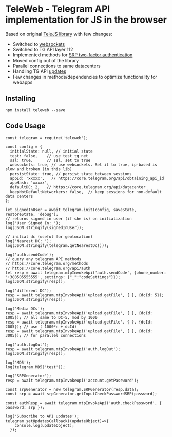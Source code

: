 # TeleWeb - Telegram API implementation for JS in the browser

Based on original [TeleJS library](https://github.com/RD17/TeleJS) with few changes:

 - Switched to [websockets](https://core.telegram.org/mtproto/transports#websocket)
 - Switched to TG API layer 112
 - Implemented methods for [SRP two-factor authentication](https://core.telegram.org/api/srp)
 - Moved config out of the library
 - Parallel connections to same datacenters
 - Handling TG API [updates](https://core.telegram.org/api/updates)
 - Few changes in methods/dependencies to optimize functionality for webapps

## Installing

`npm install teleweb --save`

## Code Usage

```
const telegram = require('teleweb');

const config = {
  initialState: null, // initial state
  test: false,    // use test tg net
  ssl: true,      // ssl, set to true
  websockets: true, // use websockets. Set it to true, ip-based is slow and broken (in this lib)
  persistState: true, // persist state between sessions
  appId: 'xxxxx',   // https://core.telegram.org/api/obtaining_api_id
  appHash: 'xxxxx',
  defaultDC: 2,   // https://core.telegram.org/api/datacenter
  keepNotDefaultNetworkers: false,  // keep sessions for non-default data centers
};

let signedInUser = await telegram.init(config, saveState, restoreState, 'debug');
// returns signed in user (if she is) on initialization
log('User Signed In: ');
log(JSON.stringify(signedInUser));

// initial dc (useful for geolocation)
log('Nearest DC: ');
log(JSON.stringify(telegram.getNearestDc()));

log('auth.sendCode');
// query any telegram API methods
// https://core.telegram.org/methods
// https://core.telegram.org/api/auth
let resp = await telegram.mtpInvokeApi('auth.sendCode', {phone_number: '+380505555555', settings: {"_":"codeSettings"}});
log(JSON.stringify(resp));

log('different DC');
resp = await telegram.mtpInvokeApi('upload.getFile', { }, {dcId: 5});
log(JSON.stringify(resp));

log('Media DCs');
resp = await telegram.mtpInvokeApi('upload.getFile', { }, {dcId: 1005}); // all same to DC-5, mod by 1000
resp = await telegram.mtpInvokeApi('upload.getFile', { }, {dcId: 2005}); // use ( 1000*n + dcId)
resp = await telegram.mtpInvokeApi('upload.getFile', { }, {dcId: 3005}); // for parallel connections

log('auth.logOut');
resp = await telegram.mtpInvokeApi('auth.logOut');
log(JSON.stringify(resp));

log('MD5');
log(telegram.MD5('test'));

log('SRPGenerator');
resp = await telegram.mtpInvokeApi('account.getPassword');

const srpGenerator = new telegram.SRPGenerator(resp.data);
const srp = await srpGenerator.getInputCheckPasswordSRP(password);

const authResp = await telegram.mtpInvokeApi('auth.checkPassword', { password: srp });

log('Subscribe to API updates');
telegram.setUpdatesCallback((updateObject)=>{
    console.log(updateObject);
  });
```
